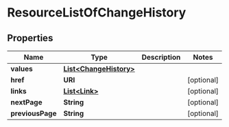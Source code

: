 

# ResourceListOfChangeHistory


## Properties

| Name | Type | Description | Notes |
|------------ | ------------- | ------------- | -------------|
|**values** | [**List&lt;ChangeHistory&gt;**](ChangeHistory.md) |  |  |
|**href** | **URI** |  |  [optional] |
|**links** | [**List&lt;Link&gt;**](Link.md) |  |  [optional] |
|**nextPage** | **String** |  |  [optional] |
|**previousPage** | **String** |  |  [optional] |



